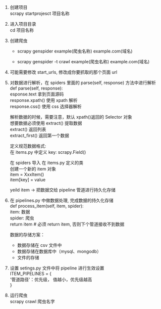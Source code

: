 1.  创建项目  
    scrapy startprojesct 项目名称

2.  进入项目目录  
    cd 项目名称

3.  创建爬虫

    - scrapy genspider example(爬虫名称) example.com(域名)

    - scrapy genspider -t crawl example(爬虫名称) example.com(域名)

4.  可能需要修改 start_urls, 修改成你要抓取的那个页面 url

5.  对数据进行解析，在 spiders 里面的 parse(self, response) 方法中进行解析  
    def parse(self, response):  
    esponse.text 拿到页面源码  
    response.xpath() 使用 xpath 解析  
    response.css() 使用 css 选择器解析

    解析数据的时候，需要注意，默认 xpath()返回的 Selector 对象  
    想要数据必须使用 extract() 提取数据  
    extract() 返回列表  
    extract_first() 返回第一个数据

    定义规范数据格式:  
    在 items.py 中定义 key: scrapy.Field()

    在 spiders 导入 在 items.py 定义的类  
    创建一个新的 item 对象  
    item = XxxItem()  
    item[key] = value

    yeild item -> 把数据交给 pipeline 管道进行持久化存储

6.  在 pipelines.py 中做数据处理, 完成数据的持久化存储  
    def process_item(self, item, spider):  
    item: 数据  
    spider: 爬虫  
    return item # 必须 return item, 否则下个管道接收不到数据

    数据的存储方案：

    - 数据存储在 csv 文件中
    - 数据存储在数据库中（mysql、mongodb）
    - 文件的存储

7.  设置 setings.py 文件中将 pipeline 进行生效设置  
    ITEM_PIPELINES = {  
     '管道路径'：优先级， 值越小，优先级越高  
    }

8.  运行爬虫  
    scrapy crawl 爬虫名字

